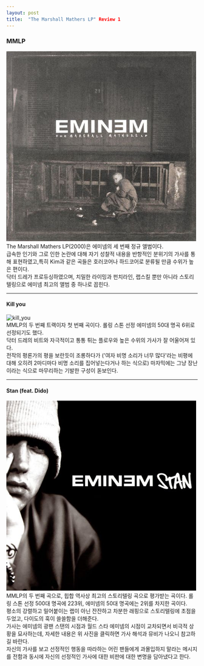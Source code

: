 ```yaml
---
layout: post
title:  "The Marshall Mathers LP" Review 1
---
```


### MMLP
![mmlp](/assets/images/mmlp.png) <br>
The Marshall Mathers LP(2000)은 에미넴의 세 번째 정규 앨범이다. <br>
급속한 인기와 그로 인한 논란에 대해 자기 성찰적 내용을 반항적인 분위기의 가사를 통해 표현하였고,특히 Kim과 같은 곡들은 호러코어나 하드코어로 분류될 만큼 수위가 높은 편이다. <br>
닥터 드레가 프로듀싱하였으며, 치밀한 라이밍과 펀치라인, 랩스킬 뿐만 아니라 스토리텔링으로 에미넴 최고의 앨범 중 하나로 꼽힌다.

---
#### Kill you
![kill_you](https://i.ebayimg.com/images/g/e~gAAOSwVXFg~EN7/s-l400.jpg) <br>
MMLP의 두 번째 트랙이자 첫 번째 곡이다. 롤링 스톤 선정 에미넴의 50대 명곡 6위로 선정되기도 했다. <br>
닥터 드레의 비트와 자극적이고 통통 튀는 플로우와 높은 수위의 가사가 잘 어울어져 있다. <br>
전작의 평론가의 평을 보란듯이 조롱하다가 ('여자 비명 소리가 너무 많다'라는 비평에 대해 오히려 2마디마다 비명 소리를 집어넣는다거나 하는 식으로) 마자믹에는 그냥 장난이라는 식으로 마무리하는 기발한 구성이 돋보인다.

---
#### Stan (feat. Dido)
[![stan](/assets/images/stan.png "가사 해석과 뮤직 비디오를 보려면 링크를 눌러주세요")](https://www.youtube.com/watch?v=oIWq4_OvQoQ) <br>
MMLP의 두 번째 곡으로, 힙합 역사상 최고의 스토리텔링 곡으로 평가받는 곡이다. 롤링 스톤 선정 500대 명곡에 223위, 에미넴의 50대 명곡에는 2위를 차지한 곡이다. <br>
평소의 강렬하고 밀어붙이는 랩이 아닌 잔잔하고 차분한 래핑으로 스토리텔링에 초점을 두었고, 다이도의 훅이 쓸쓸함을 더해준다. <br>
가사는 에미넴의 광팬 스탠의 시점과 월드 스타 에미넴의 시점이 교차되면서 비극적 상황을 묘사하는데, 자세한 내용은 위 사진을 클릭하면 가사 해석과 뮤비가 나오니 참고하길 바란다. <br>
자신의 가사를 보고 선정적인 행동을 따라하는 어린 팬들에게 과몰입하지 말라는 메시지를 전함과 동시에 자신의 선정적인 가사에 대한 비판에 대한 변명을 담아냈다고 한다.
